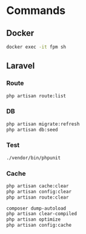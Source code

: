 # Commands

## Docker

```sh
docker exec -it fpm sh
```

## Laravel

### Route

```sh
php artisan route:list
```

### DB

```sh
php artisan migrate:refresh
php artisan db:seed
```

### Test

```sh
./vendor/bin/phpunit
```

### Cache

```sh
php artisan cache:clear
php artisan config:clear
php artisan route:clear

composer dump-autoload
php artisan clear-compiled
php artisan optimize
php artisan config:cache
```
